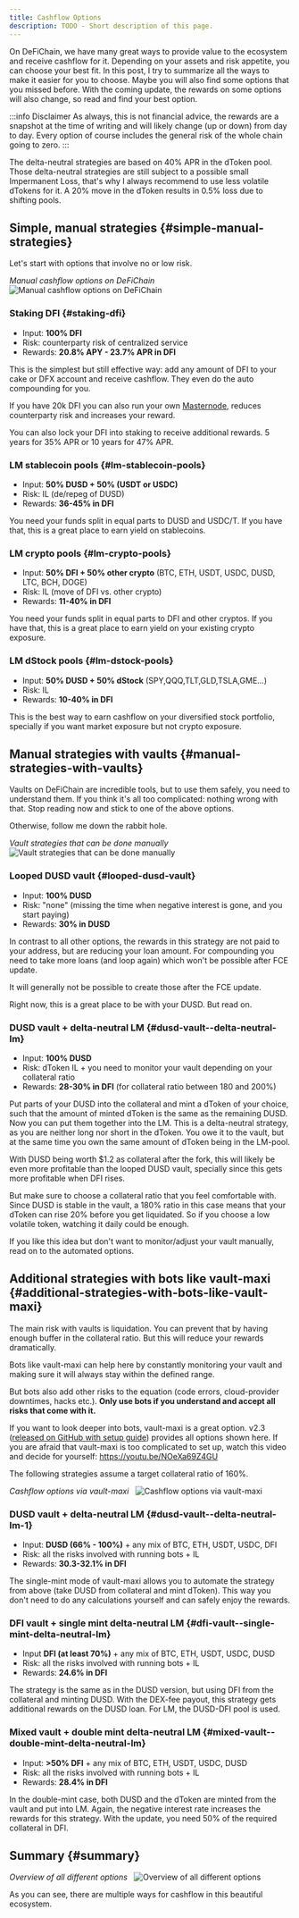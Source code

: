 ```yaml
---
title: Cashflow Options
description: TODO - Short description of this page.
---
```


On DeFiChain, we have many great ways to provide value to the ecosystem and receive cashflow for it. Depending on your assets and risk appetite, you can choose your best fit. In this post, I try to summarize all the ways to make it easier for you to choose. Maybe you will also find some options that you missed before. With the coming update, the rewards on some options will also change, so read and find your best option.

:::info Disclaimer
As always, this is not financial advice, the rewards are a snapshot at the time of writing and will likely change (up or down) from day to day. Every option of course includes the general risk of the whole chain going to zero.
:::

The delta-neutral strategies are based on 40% APR in the dToken pool. Those delta-neutral strategies are still subject to a possible small Impermanent Loss, that's why I always recommend to use less volatile dTokens for it. A 20% move in the dToken results in 0.5% loss due to shifting pools.

## Simple, manual strategies {#simple-manual-strategies}

Let's start with options that involve no or low risk.

_Manual cashflow options on DeFiChain_  
![Manual cashflow options on DeFiChain](./media/cashflow_options_EN_01.png)

### Staking DFI {#staking-dfi}

- Input: **100% DFI**
- Risk: counterparty risk of centralized service
- Rewards: **20.8% APY - 23.7% APR in DFI**

This is the simplest but still effective way: add any amount of DFI to your cake or DFX account and receive cashflow. They even do the auto compounding for you.

If you have 20k DFI you can also run your own [Masternode](./Masternode.md), reduces counterparty risk and increases your reward.

You can also lock your DFI into staking to receive additional rewards. 5 years for 35% APR or 10 years for 47% APR.

### LM stablecoin pools {#lm-stablecoin-pools}

- Input: **50% DUSD + 50% (USDT or USDC)**
- Risk: IL (de/repeg of DUSD)
- Rewards: **36-45% in DFI**

You need your funds split in equal parts to DUSD and USDC/T. If you have that, this is a great place to earn yield on stablecoins.

### LM crypto pools {#lm-crypto-pools}

- Input: **50% DFI + 50% other crypto** (BTC, ETH, USDT, USDC, DUSD, LTC, BCH, DOGE)
- Risk: IL (move of DFI vs. other crypto)
- Rewards: **11-40% in DFI**

You need your funds split in equal parts to DFI and other cryptos. If you have that, this is a great place to earn yield on your existing crypto exposure.

### LM dStock pools {#lm-dstock-pools}

- Input: **50% DUSD + 50% dStock** (SPY,QQQ,TLT,GLD,TSLA,GME...)
- Risk: IL
- Rewards: **10-40% in DFI**

This is the best way to earn cashflow on your diversified stock portfolio, specially if you want market exposure but not crypto exposure.

## Manual strategies with vaults {#manual-strategies-with-vaults}

Vaults on DeFiChain are incredible tools, but to use them safely, you need to understand them. If you think it's all too complicated: nothing wrong with that. Stop reading now and stick to one of the above options.

Otherwise, follow me down the rabbit hole.

_Vault strategies that can be done manually_  
![Vault strategies that can be done manually](./media/cashflow_options_EN_02.png)

### Looped DUSD vault {#looped-dusd-vault}

- Input: **100% DUSD**
- Risk: "none" (missing the time when negative interest is gone, and you start paying)
- Rewards: **30% in DUSD**

In contrast to all other options, the rewards in this strategy are not paid to your address, but are reducing your loan amount. For compounding you need to take more loans (and loop again) which won't be possible after FCE update.

It will generally not be possible to create those after the FCE update.

Right now, this is a great place to be with your DUSD. But read on.

### DUSD vault + delta-neutral LM {#dusd-vault--delta-neutral-lm}

- Input: **100% DUSD**
- Risk: dToken IL + you need to monitor your vault depending on your collateral ratio
- Rewards: **28-30% in DFI** (for collateral ratio between 180 and 200%)

Put parts of your DUSD into the collateral and mint a dToken of your choice, such that the amount of minted dToken is the same as the remaining DUSD. Now you can put them together into the LM. This is a delta-neutral strategy, as you are neither long nor short in the dToken. You owe it to the vault, but at the same time you own the same amount of dToken being in the LM-pool.

With DUSD being worth $1.2 as collateral after the fork, this will likely be even more profitable than the looped DUSD vault, specially since this gets more profitable when DFI rises.

But make sure to choose a collateral ratio that you feel comfortable with. Since DUSD is stable in the vault, a 180% ratio in this case means that your dToken can rise 20% before you get liquidated. So if you choose a low volatile token, watching it daily could be enough.

If you like this idea but don't want to monitor/adjust your vault manually, read on to the automated options.

## Additional strategies with bots like vault-maxi {#additional-strategies-with-bots-like-vault-maxi}

The main risk with vaults is liquidation. You can prevent that by having enough buffer in the collateral ratio. But this will reduce your rewards dramatically.

Bots like vault-maxi can help here by constantly monitoring your vault and making sure it will always stay within the defined range.

But bots also add other risks to the equation (code errors, cloud-provider downtimes, hacks etc.). **Only use bots if you understand and accept all risks that come with it.**

If you want to look deeper into bots, vault-maxi is a great option. v2.3 ([released on GitHub with setup guide](https://github.com/kuegi/defichain_maxi/releases/tag/v2.3)) provides all options shown here. If you are afraid that vault-maxi is too complicated to set up, watch this video and decide for yourself: https://youtu.be/NOeXa69Z4GU

The following strategies assume a target collateral ratio of 160%.

_Cashflow options via vault-maxi_  
![Cashflow options via vault-maxi](./media/cashflow_options_EN_03.png)

### DUSD vault + delta-neutral LM {#dusd-vault--delta-neutral-lm-1}

- Input: **DUSD (66% - 100%)** + any mix of BTC, ETH, USDT, USDC, DFI
- Risk: all the risks involved with running bots + IL
- Rewards: **30.3-32.1% in DFI**

The single-mint mode of vault-maxi allows you to automate the strategy from above (take DUSD from collateral and mint dToken). This way you don't need to do any calculations yourself and can safely enjoy the rewards.

### DFI vault + single mint delta-neutral LM {#dfi-vault--single-mint-delta-neutral-lm}

- Input **DFI (at least 70%)** + any mix of BTC, ETH, USDT, USDC, DUSD
- Risk: all the risks involved with running bots + IL
- Rewards: **24.6% in DFI**

The strategy is the same as in the DUSD version, but using DFI from the collateral and minting DUSD. With the DEX-fee payout, this strategy gets additional rewards on the DUSD loan. For LM, the DUSD-DFI pool is used.

### Mixed vault + double mint delta-neutral LM {#mixed-vault--double-mint-delta-neutral-lm}

- Input: **>50% DFI** + any mix of BTC, ETH, USDT, USDC, DUSD
- Risk: all the risks involved with running bots + IL
- Rewards: **28.4% in DFI**

In the double-mint case, both DUSD and the dToken are minted from the vault and put into LM. Again, the negative interest rate increases the rewards for this strategy. With the update, you need 50% of the required collateral in DFI.

## Summary {#summary}

_Overview of all different options_  
![Overview of all different options](./media/cashflow_options_EN_04.png)

As you can see, there are multiple ways for cashflow in this beautiful ecosystem.
